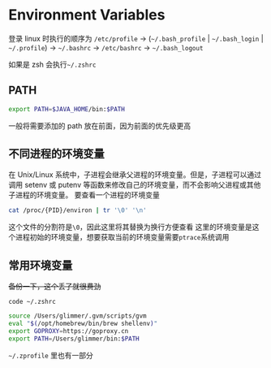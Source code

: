 # Environment Variables

登录 linux 时执行的顺序为
`/etc/profile` -> (`~/.bash_profile` | `~/.bash_login` | `~/.profile`) -> `~/.bashrc` -> `/etc/bashrc` -> `~/.bash_logout`

如果是 zsh 会执行`~/.zshrc`

## PATH

```bash
export PATH=$JAVA_HOME/bin:$PATH
```

一般将需要添加的 path 放在前面，因为前面的优先级更高

## 不同进程的环境变量

在 Unix/Linux 系统中，子进程会继承父进程的环境变量。但是，子进程可以通过调用 setenv 或 putenv 等函数来修改自己的环境变量，而不会影响父进程或其他子进程的环境变量。
要查看一个进程的环境变量

```bash
cat /proc/{PID}/environ | tr '\0' '\n'
```

这个文件的分割符是`\0`，因此这里将其替换为换行方便查看
这里的环境变量是这个进程初始的环境变量，想要获取当前的环境变量需要`ptrace`系统调用

## 常用环境变量

~~备份一下，这个丢了就很费劲~~

`code ~/.zshrc`

```bash
source /Users/glimmer/.gvm/scripts/gvm
eval "$(/opt/homebrew/bin/brew shellenv)"
export GOPROXY=https://goproxy.cn
export PATH=/Users/glimmer/bin:$PATH
```

`~/.zprofile` 里也有一部分
